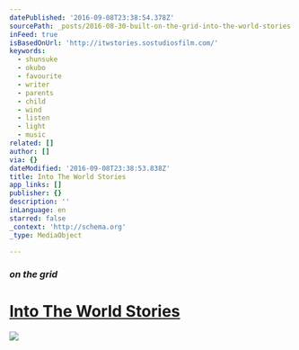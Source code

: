```yaml
---
datePublished: '2016-09-08T23:38:54.378Z'
sourcePath: _posts/2016-08-30-built-on-the-grid-into-the-world-stories.md
inFeed: true
isBasedOnUrl: 'http://itwstories.sostudiosfilm.com/'
keywords:
  - shunsuke
  - okubo
  - favourite
  - writer
  - parents
  - child
  - wind
  - listen
  - light
  - music
related: []
author: []
via: {}
dateModified: '2016-09-08T23:38:53.838Z'
title: Into The World Stories
app_links: []
publisher: {}
description: ''
inLanguage: en
starred: false
_context: 'http://schema.org'
_type: MediaObject

---
```

### _on the grid_

# [Into The World Stories][0]
![](https://the-grid-user-content.s3-us-west-2.amazonaws.com/ab370140-5f4d-434c-ad95-a643d54a8714.png)

[0]: https://thegrid.ai/northern-lights-lofoten/ "Into The World Stories"